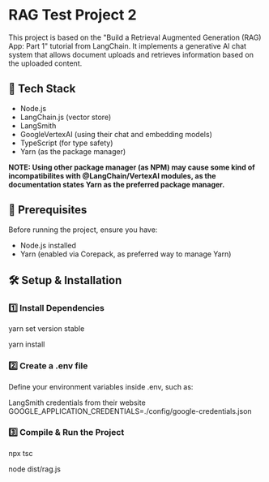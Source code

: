 # RAG Test Project 2
This project is based on the "Build a Retrieval Augmented Generation (RAG) App: Part 1" tutorial from LangChain. It implements a generative AI chat system that allows document uploads and retrieves information based on the uploaded content.

## 🚀 Tech Stack
- Node.js
- LangChain.js (vector store)
- LangSmith
- GoogleVertexAI (using their chat and embedding models)
- TypeScript (for type safety)
- Yarn (as the package manager)

**NOTE: Using other package manager (as NPM) may cause some kind of incompatibilites with @LangChain/VertexAI modules, as the documentation states Yarn as the preferred package manager.**

## 📌 Prerequisites
Before running the project, ensure you have:
- Node.js installed
- Yarn (enabled via Corepack, as preferred way to manage Yarn)

## 🛠️ Setup & Installation
### 1️⃣ Install Dependencies
yarn set version stable

yarn install
### 2️⃣ Create a .env file
Define your environment variables inside .env, such as:

LangSmith credentials from their website
GOOGLE_APPLICATION_CREDENTIALS=./config/google-credentials.json
### 3️⃣ Compile & Run the Project
npx tsc

node dist/rag.js
